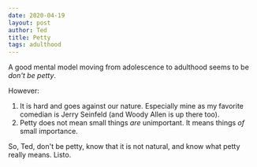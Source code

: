 ```yaml
---
date: 2020-04-19
layout: post
author: Ted
title: Petty
tags: adulthood
---
```

A good mental model moving from adolescence to adulthood seems to be _don't be petty_.

However:

1. It is hard and goes against our nature. Especially mine as my favorite comedian is Jerry Seinfeld (and Woody Allen is up there too).
2. Petty does not mean small things _are_ unimportant. It means things _of_ small importance.

So, Ted, don't be petty, know that it is not natural, and know what petty really means. Listo.
